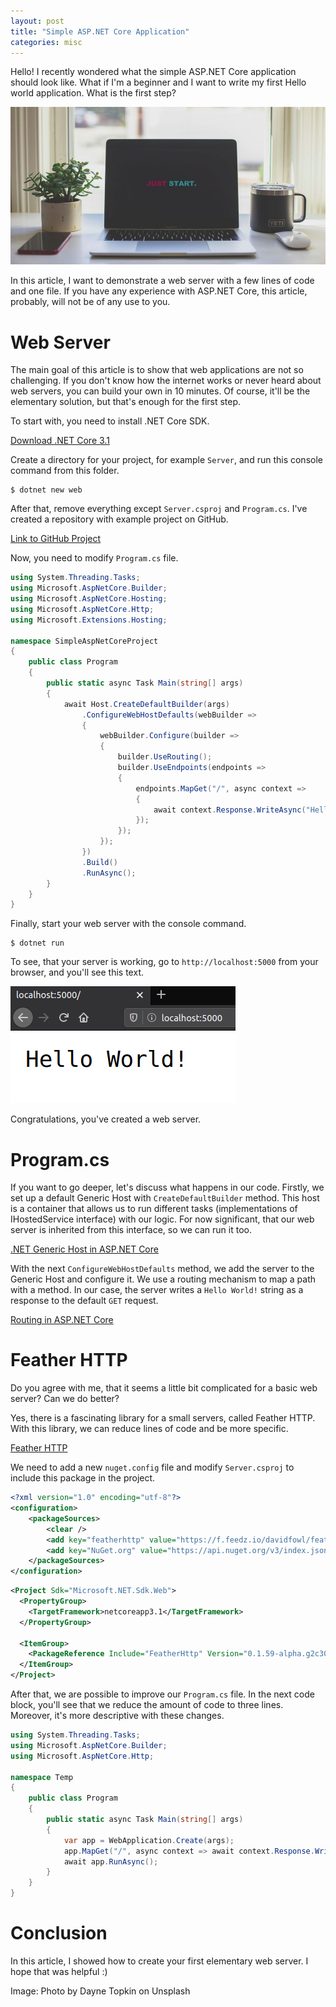 ```yaml
---
layout: post
title: "Simple ASP.NET Core Application"
categories: misc
---
```


Hello! I recently wondered what the simple ASP.NET Core application should look like. What if I'm a beginner and I want to write my first Hello world application. What is the first step? 

![Title image](/images/2020-06-22-SimpleAspNetCoreApplication/simple-asp-net-core-application-img.jpg)

In this article, I want to demonstrate a web server with a few lines of code and one file. If you have any experience with ASP.NET Core, this article, probably, will not be of any use to you.

# Web Server 
The main goal of this article is to show that web applications are not so challenging. If you don't know how the internet works or never heard about web servers, you can build your own in 10 minutes. Of course, it'll be the elementary solution, but that's enough for the first step.

To start with, you need to install .NET Core SDK. 

[Download .NET Core 3.1](https://dotnet.microsoft.com/download/dotnet-core/3.1)

Create a directory for your project, for example `Server`, and run this console command from this folder.

```
$ dotnet new web
```

After that, remove everything except `Server.csproj` and `Program.cs`. I've created a repository with example project on GitHub.

[Link to GitHub Project](https://github.com/rafaelldi/SimpleAspNetCoreProject)

Now, you need to modify `Program.cs` file. 

```c#
using System.Threading.Tasks;
using Microsoft.AspNetCore.Builder;
using Microsoft.AspNetCore.Hosting;
using Microsoft.AspNetCore.Http;
using Microsoft.Extensions.Hosting;

namespace SimpleAspNetCoreProject
{
    public class Program
    {
        public static async Task Main(string[] args)
        {
            await Host.CreateDefaultBuilder(args)
                .ConfigureWebHostDefaults(webBuilder =>
                {
                    webBuilder.Configure(builder =>
                    {
                        builder.UseRouting();
                        builder.UseEndpoints(endpoints =>
                        {
                            endpoints.MapGet("/", async context =>
                            {
                                await context.Response.WriteAsync("Hello World!");
                            });
                        });
                    });
                })
                .Build()
                .RunAsync();
        }
    }
}
```

Finally, start your web server with the console command.

```
$ dotnet run
```

To see, that your server is working, go to `http://localhost:5000` from your browser, and you'll see this text.

![Hello world from a browser](/images/2020-06-22-SimpleAspNetCoreApplication/hello-world-app.png)

Congratulations, you've created a web server.

# Program.cs
If you want to go deeper, let's discuss what happens in our code. Firstly, we set up a default Generic Host with `CreateDefaultBuilder` method. This host is a container that allows us to run different tasks (implementations of IHostedService interface) with our logic. For now significant, that our web server is inherited from this interface, so we can run it too. 

[.NET Generic Host in ASP.NET Core](https://docs.microsoft.com/en-us/aspnet/core/fundamentals/host/generic-host?view=aspnetcore-3.1)

With the next `ConfigureWebHostDefaults` method, we add the server to the Generic Host and configure it. We use a routing mechanism to map a path with a method. In our case, the server writes a `Hello World!` string as a response to the default `GET` request.

[Routing in ASP.NET Core](https://docs.microsoft.com/en-us/aspnet/core/fundamentals/routing?view=aspnetcore-3.1)

# Feather HTTP
Do you agree with me, that it seems a little bit complicated for a basic web server? Can we do better?

Yes, there is a fascinating library for a small servers, called Feather HTTP. With this library, we can reduce lines of code and be more specific.

[Feather HTTP](https://github.com/featherhttp/framework)

We need to add a new `nuget.config` file and modify `Server.csproj` to include this package in the project.

```xml
<?xml version="1.0" encoding="utf-8"?>
<configuration>
    <packageSources>
        <clear />
        <add key="featherhttp" value="https://f.feedz.io/davidfowl/featherhttp/nuget/index.json" />
        <add key="NuGet.org" value="https://api.nuget.org/v3/index.json" />
    </packageSources>
</configuration>
```

```xml
<Project Sdk="Microsoft.NET.Sdk.Web">
  <PropertyGroup>
    <TargetFramework>netcoreapp3.1</TargetFramework>
  </PropertyGroup>

  <ItemGroup>
    <PackageReference Include="FeatherHttp" Version="0.1.59-alpha.g2c306f941a" />
  </ItemGroup>
</Project>
```

After that, we are possible to improve our `Program.cs` file. In the next code block, you'll see that we reduce the amount of code to three lines. Moreover, it's more descriptive with these changes. 

```c#
using System.Threading.Tasks;
using Microsoft.AspNetCore.Builder;
using Microsoft.AspNetCore.Http;

namespace Temp
{
    public class Program
    {
        public static async Task Main(string[] args)
        {
            var app = WebApplication.Create(args);
            app.MapGet("/", async context => await context.Response.WriteAsync("Hello World!"));
            await app.RunAsync();
        }
    }
}
```

# Conclusion
In this article, I showed how to create your first elementary web server. I hope that was helpful :)

Image: Photo by Dayne Topkin on Unsplash